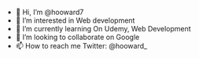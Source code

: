 - 👋 Hi, I’m @hooward7
- 👀 I’m interested in Web development
- 🌱 I’m currently learning On Udemy, Web Development
- 💞️ I’m looking to collaborate on Google
- 📫 How to reach me Twitter: @hooward_


